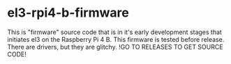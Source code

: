 # el3-rpi4-b-firmware
This is "firmware" source code that is in it's early development stages that initiates el3 on the Raspberry Pi 4 B. This firmware is tested before release. There are drivers, but they are glitchy. !GO TO RELEASES TO GET SOURCE CODE!
